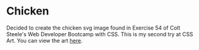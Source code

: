 # Chicken

Decided to create the chicken svg image found in Exercise 54 of Colt Steele's Web Developer Bootcamp with CSS. This is my second try at CSS Art.
You can view the art <a href="https://chicken.vercel.app/">here</a>.
